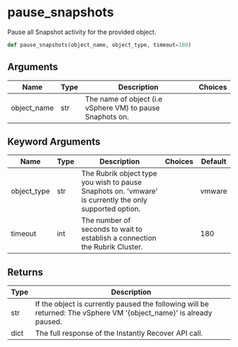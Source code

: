 # pause_snapshots

Pause all Snapshot activity for the provided object.
```py
def pause_snapshots(object_name, object_type, timeout=180)
```

## Arguments
| Name        | Type | Description                                                                 | Choices |
|-------------|------|-----------------------------------------------------------------------------|---------|
| object_name  | str  | The name of object (i.e vSphere VM) to pause Snaphots on. |         |
## Keyword Arguments
| Name        | Type | Description                                                                 | Choices | Default |
|-------------|------|-----------------------------------------------------------------------------|---------|---------|
| object_type  | str  | The Rubrik object type you wish to pause Snaphots on. 'vmware' is currently the only supported option.  |         |    vmware     |
| timeout  | int  | The number of seconds to wait to establish a connection the Rubrik Cluster.  |         |    180     |

## Returns
| Type | Description                                                                                   |
|------|-----------------------------------------------------------------------------------------------|
| str  | If the object is currently paused the following will be returned: The vSphere VM '{object_name}' is already paused. |
| dict  | The full response of the Instantly Recover API call. |

